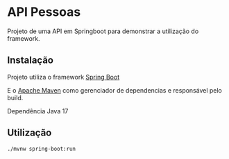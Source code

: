 # API Pessoas

Projeto de uma API em Springboot para demonstrar a utilização
do framework. 

## Instalação

Projeto utiliza o framework
[Spring Boot](https://spring.io/projects/spring-boot#overview) 

E o [Apache Maven](https://maven.apache.org/) como gerenciador de dependencias e responsável pelo build.

Dependência Java 17

## Utilização

```
./mvnw spring-boot:run
```
